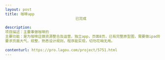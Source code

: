 ```yaml
---                
layout: post       
title: 咖啡app
                                已完成
           
description: 
项目描述：主要事做咖啡的
主要功能：是为咖啡店做资源整合及运营，独立app，页面8页，已有完整原型图，需要做ipad端、手机端界面，
要求页面大气，规整，熟悉设计规则，程序能实现，切勿花哨无用。
     
contenturl: https://pro.lagou.com/project/5751.html      
---                 
```


